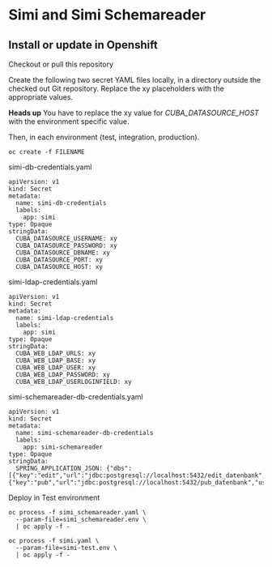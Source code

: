 # Simi and Simi Schemareader

## Install or update in Openshift

Checkout or pull this repository

Create the following two secret YAML files locally, in a directory outside the checked out Git repository. Replace the xy placeholders with the appropriate values.

**Heads up** You have to replace the xy value for *CUBA_DATASOURCE_HOST* with the environment specific value.

Then, in each environment (test, integration, production).
```
oc create -f FILENAME
```

simi-db-credentials.yaml
```
apiVersion: v1
kind: Secret
metadata:
  name: simi-db-credentials
  labels:
    app: simi
type: Opaque
stringData:
  CUBA_DATASOURCE_USERNAME: xy
  CUBA_DATASOURCE_PASSWORD: xy
  CUBA_DATASOURCE_DBNAME: xy
  CUBA_DATASOURCE_PORT: xy
  CUBA_DATASOURCE_HOST: xy  
```

simi-ldap-credentials.yaml
```
apiVersion: v1
kind: Secret
metadata:
  name: simi-ldap-credentials
  labels:
    app: simi
type: Opaque
stringData:
  CUBA_WEB_LDAP_URLS: xy
  CUBA_WEB_LDAP_BASE: xy
  CUBA_WEB_LDAP_USER: xy
  CUBA_WEB_LDAP_PASSWORD: xy
  CUBA_WEB_LDAP_USERLOGINFIELD: xy
```

simi-schemareader-db-credentials.yaml
```
apiVersion: v1
kind: Secret
metadata:
  name: simi-schemareader-db-credentials
  labels:
    app: simi-schemareader
type: Opaque
stringData:
  SPRING_APPLICATION_JSON: {"dbs":[{"key":"edit","url":"jdbc:postgresql://localhost:5432/edit_datenbank","user":"xy","pass":"xy"},{"key":"pub","url":"jdbc:postgresql://localhost:5432/pub_datenbank","user":"xy","pass":"xy"}]}
```

Deploy in Test environment
```
oc process -f simi_schemareader.yaml \
  --param-file=simi_schemareader.env \
  | oc apply -f -

oc process -f simi.yaml \
  --param-file=simi-test.env \
  | oc apply -f -
```
